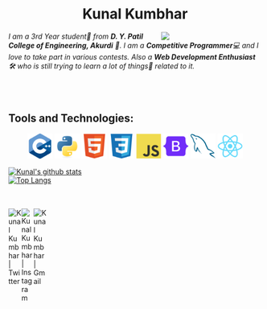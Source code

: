 <h1 align = "center"><b>Kunal Kumbhar</b></h1>
<img width = "200px" align="right" src = "https://github.com/mrfamouskk7/profile/blob/main/Images/1999636735animated-computer-gif4.gif">
<p>
  <i>I am a 3rd Year student🤵 from <b>D. Y. Patil College of Engineering, Akurdi</b> 🏬. I am a <b>Competitive Programmer</b>💻 and I love to take part in various contests. Also a <b>Web Development Enthusiast</b>🛠 who is still trying to learn a lot of things🔬 related to it.</i>
</p>
<br><br>

<h2>Tools and Technologies:</h2>
<p align = "center">
   <img width="50" src="https://github.com/devicons/devicon/blob/master/icons/cplusplus/cplusplus-original.svg">
   <img width="50" src="https://github.com/devicons/devicon/blob/master/icons/python/python-original.svg">
   <img width="50" src="https://github.com/devicons/devicon/blob/master/icons/html5/html5-original.svg">
   <img width="50" src="https://github.com/devicons/devicon/blob/master/icons/css3/css3-original.svg">
   <img width="50" src="https://github.com/devicons/devicon/blob/master/icons/javascript/javascript-original.svg">
   <img width="50" src="https://github.com/devicons/devicon/blob/master/icons/bootstrap/bootstrap-plain.svg">
   <img width="50" src="https://github.com/devicons/devicon/blob/master/icons/mysql/mysql-plain.svg">
   <img width="50" src="https://github.com/devicons/devicon/blob/master/icons/react/react-original.svg">
</p>

[![Kunal's github stats](https://github-readme-stats.vercel.app/api?username=mrfamouskk7&theme=chartreuse-dark&show_icons=true)](https://github.com/anuraghazra/github-readme-stats)<br>
[![Top Langs](https://github-readme-stats.vercel.app/api/top-langs/?username=mrfamouskk7&theme=chartreuse-dark&show_icons=true)](https://github.com/anuraghazra/github-readme-stats)
<br><br><br>

  <a href="https://twitter.com/Hasaber8">
    <img align="left" alt="Kunal Kumbhar | Twitter" width="26px" src="https://github.com/TheDudeThatCode/TheDudeThatCode/blob/master/Assets/Twitter.svg" />
  </a>
  <a href="https://www.instagram.com/Hasaber8/">
    <img align="left" alt="Kunal Kumbhar | Instagram" width="24px" src="https://github.com/TheDudeThatCode/TheDudeThatCode/blob/master/Assets/Instagram.svg" />
  </a>
  <a href="mailto:rohanhasabe8@gmail.com">
    <img align="left" alt="Kunal Kumbhar | Gmail" width="26px" src="https://github.com/TheDudeThatCode/TheDudeThatCode/blob/master/Assets/Gmail.svg" />
  </a>
<br><br><br><br>
